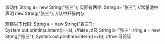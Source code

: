 该动作 
    String a= new String("张三");
实际有两步:
    String a="张三";  //常量池中声明
    new String("张三");  //队中开辟内存
     
观察以下代码:
    String a = new String("张三");
    System.out.println(a.intern()==a); //false
  以及
    String b="张三";
    tring a = new String("张三");
    System.out.println(a.intern()==b); //true
     可验证
